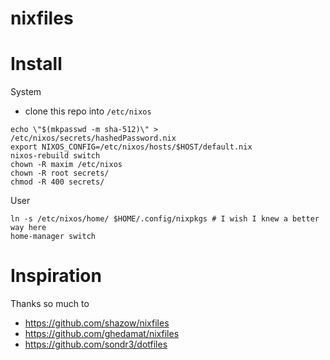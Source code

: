 # nixfiles

# Install

System

- clone this repo into `/etc/nixos`

```
echo \"$(mkpasswd -m sha-512)\" > /etc/nixos/secrets/hashedPassword.nix
export NIXOS_CONFIG=/etc/nixos/hosts/$HOST/default.nix
nixos-rebuild switch
chown -R maxim /etc/nixos
chown -R root secrets/
chmod -R 400 secrets/
```

User

```
ln -s /etc/nixos/home/ $HOME/.config/nixpkgs # I wish I knew a better way here
home-manager switch
```

# Inspiration

Thanks so much to
- https://github.com/shazow/nixfiles
- https://github.com/ghedamat/nixfiles
- https://github.com/sondr3/dotfiles
